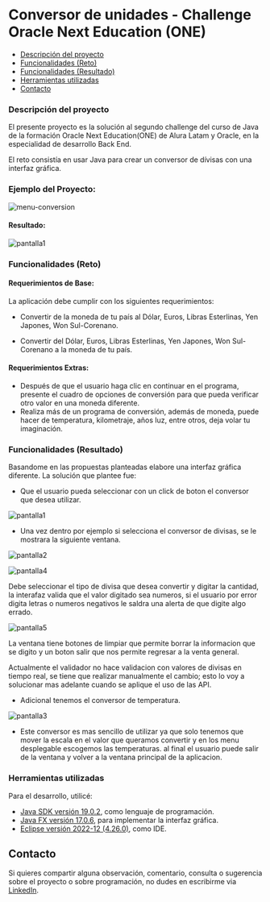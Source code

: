 # Conversor de unidades - Challenge Oracle Next Education (ONE)

- [Descripción del proyecto](#descripción-del-proyecto)
- [Funcionalidades (Reto)](#funcionalidades-reto)
- [Funcionalidades (Resultado)](#funcionalidades-reto)
- [Herramientas utilizadas](#herramientas-utilizadas)
- [Contacto](#contacto)

### Descripción del proyecto

El presente proyecto es la solución al segundo challenge del curso de Java de la formación Oracle Next Education(ONE) de Alura Latam y Oracle, en la especialidad de desarrollo Back End.

El reto consistía en usar Java para crear un conversor de dívisas con una interfaz gráfica.

### Ejemplo del Proyecto:

![menu-conversion](https://user-images.githubusercontent.com/122067198/227814451-0483f0d2-8fef-427b-badc-9a48e650ffd4.png)

#### Resultado:

![pantalla1](https://user-images.githubusercontent.com/122067198/227814834-e19c2ae1-c03e-4daa-8862-9c75feeafa77.png)


### Funcionalidades (Reto)


#### Requerimientos de Base:

La aplicación debe cumplir con los siguientes requerimientos:

- Convertir de la moneda de tu país al Dólar, Euros, Libras Esterlinas, Yen Japones, Won Sul-Corenano.

- Convertir del Dólar, Euros, Libras Esterlinas, Yen Japones, Won Sul-Corenano a la moneda de tu país.


#### Requerimientos Extras:

- Después de que el usuario haga clic en continuar en el programa, presente el cuadro de opciones de conversión para que pueda verificar otro valor en una moneda diferente.
- Realiza más de un programa de conversión, además de moneda, puede hacer de temperatura, kilometraje, años luz, entre otros, deja volar tu imaginación.

### Funcionalidades (Resultado)

Basandome en las propuestas planteadas elabore una interfaz gráfica diferente. La solución que plantee fue:

- Que el usuario pueda seleccionar con un click de boton el conversor que desea utilizar.

![pantalla1](https://user-images.githubusercontent.com/122067198/227815282-2de7a1cd-2e05-4f9c-90bf-28237add21ea.png)

- Una vez dentro por ejemplo si selecciona el conversor de divisas, se le mostrara la siguiente ventana.

![pantalla2](https://user-images.githubusercontent.com/122067198/227815605-4613c0d1-7cd5-4018-a491-acb77a97a6a2.png)


![pantalla4](https://user-images.githubusercontent.com/122067198/227815881-711ede35-8a12-4b36-9bb7-f30d4858fb35.png)

Debe seleccionar el tipo de divisa que desea convertir y digitar la cantidad, la interafaz valida que el valor digitado sea numeros, si el usuario por error digita letras o numeros negativos le saldra una alerta de que digite algo errado.


![pantalla5](https://user-images.githubusercontent.com/122067198/227815939-da37f89d-9b8a-47df-b595-21c9b5375ea1.png)

La ventana tiene botones de limpiar que permite borrar la informacion que se digito y un boton salir que nos permite regresar a la venta general.

Actualmente el validador no hace validacion con valores de divisas en tiempo real, se tiene que realizar manualmente el cambio; esto lo voy a solucionar mas adelante cuando se aplique el uso de las API.

- Adicional tenemos el conversor de temperatura.

![pantalla3](https://user-images.githubusercontent.com/122067198/227816337-4d804382-7a7c-4f14-899d-150cd445e135.png)

- Este conversor es mas sencillo de utilizar ya que solo tenemos que mover la escala en el valor que queramos convertir y en los menu desplegable escogemos las temperaturas. al final el usuario puede salir de la ventana y volver a la ventana principal de la aplicacion.

### Herramientas utilizadas

Para el desarrollo, utilicé:

- [Java SDK versión 19.0.2](https://www.oracle.com/java/technologies/downloads/), como lenguaje de programación.
- [Java FX versión 17.0.6](https://openjfx.io/), para implementar la interfaz gráfica.
- [Eclipse versión 2022-12 (4.26.0)](https://www.eclipse.org/downloads/), como IDE.

## Contacto

Si quieres compartir alguna observación, comentario, consulta o sugerencia sobre el proyecto o sobre programación, no dudes en escribirme via [LinkedIn](https://www.linkedin.com/in/leonardo-atehortua-castro-63285a58/).
